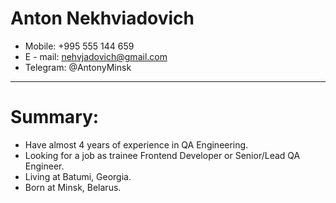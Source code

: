 # Anton Nekhviadovich
* Mobile: +995 555 144 659
* E - mail: nehvjadovich@gmail.com 
* Telegram: @AntonyMinsk
---
# Summary:
* Have almost 4 years of experience in QA Engineering.
* Looking for a job as trainee Frontend Developer or Senior/Lead QA Engineer.
* Living at Batumi, Georgia.
* Born at Minsk, Belarus. 